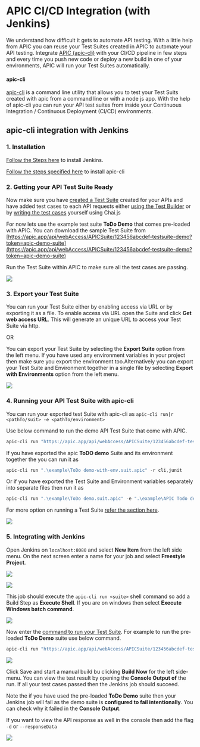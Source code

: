 # APIC CI/CD Integration \(with Jenkins\)

We understand how difficult it gets to automate API testing. With a little help from APIC you can reuse your Test Suites created in APIC to automate your API testing. Integrate [APIC \(apic-cli\)](https://github.com/apic-apps/apic-cli) with your CI/CD pipeline in few steps and every time you push new code or deploy a new build in one of your environments, APIC will run your Test Suites automatically.

#### apic-cli

[apic-cli](https://www.npmjs.com/package/apic-cli) is a command line utility that allows you to test your Test Suits created with apic from a command line or with a node js app. With the help of apic-cli you can run your API test suites from inside your Continuous Integration / Continuous Deployment \(CI/CD\) environments.

## apic-cli integration with Jenkins

### 1. Installation

[Follow the Steps here](https://jenkins.io/doc/book/installing/) to install Jenkins.

[Follow the steps specified here](apic-command-line-interface-apic-cli.md) to install apic-cli

### 2. Getting your API Test Suite Ready

Now make sure you have [created a Test Suite](tester/creating-test-suits.md) created for your APIs and have added test cases to each API requests either [using the Test Builder](tester/using-test-builder.md) or by [writing the test cases](tester/writing-test-cases.md) yourself using Chai.js

For now lets use the example test suite **ToDo Demo** that comes pre-loaded with APIC. You can download the sample Test Suite from [https://apic.app/api/webAccess/APICSuite/123456abcdef-testsuite-demo?token=apic-demo-suite](https://apic.app/api/webAccess/APICSuite/123456abcdef-testsuite-demo?token=apic-demo-suite)

Run the Test Suite within APIC to make sure all the test cases are passing.

![](.gitbook/assets/api-suite-full.PNG)

### 3. Export your Test Suite

You can run your Test Suite either by enabling access via URL or by exporting it as a file. To enable access via URL open the Suite and click **Get web access URL**. This will generate an unique URL to access your Test Suite via http. 

OR

You can export your Test Suite by selecting the **Export Suite** option from the left menu. If you have used any environment variables in your project then make sure you export the environment too.Alternatively you can export your Test Suite and Environment together in a single file by selecting **Export with Environments** option from the left menu.

![](.gitbook/assets/image.png)

### 4. Running your API Test Suite with apic-cli

You can run your exported test Suite with apic-cli as `apic-cli run|r <pathTo/suit> -e <pathTo/environment>`

Use below command to run the demo API Test Suite that come with APIC.

```javascript
apic-cli run "https://apic.app/api/webAccess/APICSuite/123456abcdef-testsuite-demo?token=apic-demo-suite" 
```

If you have exported the apic **ToDO demo** Suite and its environment together the you can run it as 

```javascript
apic-cli run ".\example\ToDo demo-with-env.suit.apic" -r cli,junit
```

Or if you have exported the Test Suite and Environment variables separately into separate files then run it as 

```javascript
apic-cli run ".\example\ToDo demo.suit.apic" -e ".\example\APIC Todo demo-env.env.apic" -r cli,junit -d
```

For more option on running a Test Suite [refer the section here](apic-command-line-interface-apic-cli.md).

![](.gitbook/assets/cli-run-cmd.jpg)

### 5. Integrating with Jenkins

Open Jenkins on `localhost:8080` and select **New Item** from the left side menu. On the next screen enter a name for your job and select **Freestyle Project**.

![](.gitbook/assets/jenkins-new.jpg)

![](.gitbook/assets/jenkins-new-job.jpg)

This job should execute the `apic-cli run <suite>` shell command so add a Build Step as **Execute Shell**. If you are on windows then select **Execute Windows batch command**.

![](.gitbook/assets/jenkins-add-step.jpg)

Now enter the [command to run your Test Suite](apic-command-line-interface-apic-cli.md). For example to  run the pre-loaded **ToDo Demo** suite use below command.

```javascript
apic-cli run "https://apic.app/api/webAccess/APICSuite/123456abcdef-testsuite-demo?token=apic-demo-suite" 
```

![](.gitbook/assets/image%20%281%29.png)

Click Save and start a manual build bu clicking **Build Now** for the left side-menu. You can view the test result by opening the  **Console Output of** the run. If all your test cases passed then the Jenkins job should succeed.

Note the if you have used the pre-loaded **ToDo Demo** suite then your Jenkins job will fail as the demo suite is **configured to fail intentionally**. You can check why it failed in the **Console Output**.

If you want to view the API response as well in the console then add the flag `-d` or `--responseData`

![](.gitbook/assets/jenkins-console.jpg)




